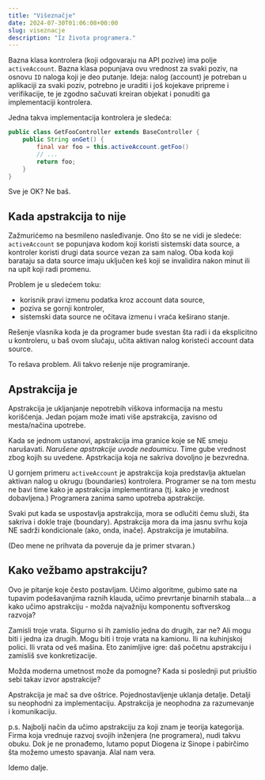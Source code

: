 ```yaml
---
title: "Višeznačje"
date: 2024-07-30T01:06:08+00:00
slug: viseznacje
description: "Iz života programera."
---
```


Bazna klasa kontrolera (koji odgovaraju na API pozive) ima polje `activeAccount`. Bazna klasa popunjava ovu vrednost za svaki poziv, na osnovu `ID` naloga koji je deo putanje. Ideja: nalog (account) je potreban u aplikaciji za svaki poziv, potrebno je uraditi i još kojekave pripreme i verifikacije, te je zgodno sačuvati kreiran objekat i ponuditi ga implementaciji kontrolera.

Jedna takva implementacija kontrolera je sledeća:

```java
public class GetFooController extends BaseController {
	public String onGet() {
		final var foo = this.activeAccount.getFoo()
		// ...
		return foo;
	}
}
```

Sve je OK? Ne baš.

## Kada apstrakcija to nije

Zažmurićemo na besmileno nasleđivanje. Ono što se ne vidi je sledeće: `activeAccount` se popunjava kodom koji koristi sistemski data source, a kontroler koristi drugi data source vezan za sam nalog. Oba koda koji barataju sa data source imaju uključen keš koji se invalidira nakon minut ili na upit koji radi promenu.

Problem je u sledećem toku:

+ korisnik pravi izmenu podatka kroz account data source,
+ poziva se gornji kontroler,
+ sistemski data source ne očitava izmenu i vraća keširano stanje.

Rešenje vlasnika koda je da programer bude svestan šta radi i da eksplicitno u kontroleru, u baš ovom slučaju, učita aktivan nalog koristeći account data source.

To rešava problem. Ali takvo rešenje nije programiranje.

## Apstrakcija je

Apstrakcija je ukljanjanje nepotrebih viškova informacija na mestu korišćenja. Jedan pojam može imati više apstrakcija, zavisno od mesta/načina upotrebe.

Kada se jednom ustanovi, apstrakcija ima granice koje se NE smeju narušavati. _Narušene apstrakcije uvode nedoumicu_. Time gube vrednost zbog kojih su uvedene. Apstrkacija koja ne sakriva dovoljno je bezvredna.

U gornjem primeru `activeAccount` je apstrakcija koja predstavlja aktuelan aktivan nalog u okrugu (boundaries) kontrolera. Programer se na tom mestu ne bavi time kako je apstrakcija implementirana (tj. kako je vrednost dobavljena.) Programera zanima samo upotreba apstrakcije.

Svaki put kada se uspostavlja apstrakcija, mora se odlučiti čemu služi, šta sakriva i dokle traje (boundary). Apstrakcija mora da ima jasnu svrhu koja NE sadrži kondicionale (ako, onda, inače). Apstrakcija je imutabilna.

(Deo mene ne prihvata da poveruje da je primer stvaran.)

## Kako vežbamo apstrakciju?

Ovo je pitanje koje često postavljam. Učimo algoritme, gubimo sate na tupavim podešavanjima raznih klauda, učimo prevrtanje binarnih stabala... a kako učimo apstrakciju - možda najvažniju komponentu softverskog razvoja?

Zamisli troje vrata. Sigurno si ih zamislio jedna do drugih, zar ne? Ali mogu biti i jedna iza drugih. Mogu biti i troje vrata na kamionu. Ili na kuhinjskoj polici. Ili vrata od veš mašina. Eto zanimljive igre: daš početnu apstrakciju i zamisliš sve konkretizacije.

Možda moderna umetnost može da pomogne? Kada si poslednji put priuštio sebi takav izvor apstrakcije?

Apstrakcija je mač sa dve oštrice. Pojednostavljenje uklanja detalje. Detalji su neophodni za implementaciju. Apstrakcija je neophodna za razumevanje i komunikaciju.

p.s. Najbolji način da učimo apstrakciju za koji znam je teorija kategorija. Firma koja vrednuje razvoj svojih inženjera (ne programera), nudi takvu obuku. Dok je ne pronađemo, lutamo poput Diogena iz Sinope i pabirčimo šta možemo umesto spavanja. Alal nam vera.

Idemo dalje.
